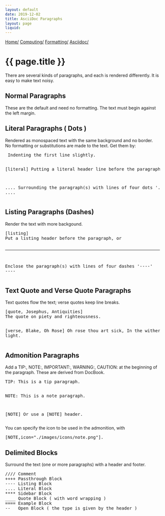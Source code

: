 ```yaml
---
layout: default
date: 2019-12-02
title: AsciiDoc Paragraphs
layout: page
liquid:
---
```

<div id="preamble">
<div class="sectionbody">
<div class="paragraph">
<p><span class="small"><a href="../../../index.html">Home/</a></span>
<span class="small"><a href="../../index.html">Computing/</a></span>
<span class="small"><a href="../index.html">Formatting/</a></span>
<span class="small"><a href="index.html">Asciidoc/</a></span></p>
</div>
<h1> {{ page.title }} </h1>
<div class="paragraph">
<p>There are several kinds of paragraphs, and each is rendered differently.
It is easy to make text noisy.</p>
</div>
</div>
</div>
<div class="sect1">
<h2 id="_normal_paragraphs">Normal Paragraphs</h2>
<div class="sectionbody">
<div class="paragraph">
<p>These are the default and need no formatting.
The text must begin against the left margin.</p>
</div>
</div>
</div>
<div class="sect1">
<h2 id="_literal_paragraphs_dots">Literal Paragraphs ( Dots )</h2>
<div class="sectionbody">
<div class="paragraph">
<p>Rendered as monospaced text with the same background and no border.
No formatting or substitutions are made to the text.
Get them by:</p>
</div>
<div class="listingblock">
<div class="content">
<pre> Indenting the first line slightly.

[literal]
Putting a literal header line before the paragraph

....
Surrounding the paragraph(s) with lines of four dots '....'.
....</pre>
</div>
</div>
</div>
</div>
<div class="sect1">
<h2 id="_listing_paragraphs_dashes">Listing Paragraphs (Dashes)</h2>
<div class="sectionbody">
<div class="paragraph">
<p>Render the text with more backgound.</p>
</div>
<div class="literalblock">
<div class="content">
<pre>[listing]
Put a listing header before the paragraph, or

----
Enclose the paragraph(s) with lines of four dashes '----'
----</pre>
</div>
</div>
</div>
</div>
<div class="sect1">
<h2 id="_text_quote_and_verse_quote_paragraphs">Text Quote and Verse Quote Paragraphs</h2>
<div class="sectionbody">
<div class="paragraph">
<p>Text quotes flow the text; verse quotes keep line breaks.</p>
</div>
<div class="listingblock">
<div class="content">
<pre>[quote, Josephus, Antiquities]
The quote on piety and righteousness.

[verse, Blake, Oh Rose]
Oh rose thou art sick,
In the withering light.</pre>
</div>
</div>
</div>
</div>
<div class="sect1">
<h2 id="_admonition_paragraphs">Admonition Paragraphs</h2>
<div class="sectionbody">
<div class="paragraph">
<p>Add a TIP:, NOTE:, IMPORTANT:, WARNING:, CAUTION: at the beginning of the paragraph.
These are derived from DocBook.</p>
</div>
<div class="listingblock">
<div class="content">
<pre>TIP: This is a tip paragraph.

NOTE: This is a note paragraph.

[NOTE]
Or use a [NOTE] header.</pre>
</div>
</div>
<div class="paragraph">
<p>You can specify the icon to be used in the admonition, with</p>
</div>
<div class="listingblock">
<div class="content">
<pre>[NOTE,icon="./images/icons/note.png"].</pre>
</div>
</div>
</div>
</div>
<div class="sect1">
<h2 id="_delimited_blocks">Delimited Blocks</h2>
<div class="sectionbody">
<div class="paragraph">
<p>Surround the text (one or more paragraphs) with a header and footer.</p>
</div>
<div class="literalblock">
<div class="content">
<pre>//// Comment
++++ Passthrough Block
---- Listing Block
.... Literal Block
**** Sidebar Block
____ Quote Block ( with word wrapping )
==== Example Block
--   Open Block ( the type is given by the header )</pre>
</div>
</div>
</div>
</div>
